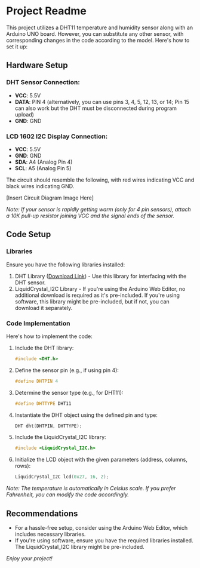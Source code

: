 # Project Readme

This project utilizes a DHT11 temperature and humidity sensor along with an Arduino UNO board. However, you can substitute any other sensor, with corresponding changes in the code according to the model. Here's how to set it up:

## Hardware Setup

### DHT Sensor Connection:
- **VCC**: 5.5V
- **DATA**: PIN 4 (alternatively, you can use pins 3, 4, 5, 12, 13, or 14; Pin 15 can also work but the DHT must be disconnected during program upload)
- **GND**: GND

### LCD 1602 I2C Display Connection:
- **VCC**: 5.5V
- **GND**: GND
- **SDA**: A4 (Analog Pin 4)
- **SCL**: A5 (Analog Pin 5)

The circuit should resemble the following, with red wires indicating VCC and black wires indicating GND.

[Insert Circuit Diagram Image Here]

*Note: If your sensor is rapidly getting warm (only for 4 pin sensors), attach a 10K pull-up resistor joining VCC and the signal ends of the sensor.*

## Code Setup

### Libraries
Ensure you have the following libraries installed:

1. DHT Library ([Download Link](#)) - Use this library for interfacing with the DHT sensor.
2. LiquidCrystal_I2C Library - If you're using the Arduino Web Editor, no additional download is required as it's pre-included. If you're using software, this library might be pre-included, but if not, you can download it separately.

### Code Implementation
Here's how to implement the code:

1. Include the DHT library:
   ```cpp
   #include <DHT.h>
   ```

2. Define the sensor pin (e.g., if using pin 4):
   ```cpp
   #define DHTPIN 4
   ```

3. Determine the sensor type (e.g., for DHT11):
   ```cpp
   #define DHTTYPE DHT11
   ```

4. Instantiate the DHT object using the defined pin and type:
   ```cpp
   DHT dht(DHTPIN, DHTTYPE);
   ```

5. Include the LiquidCrystal_I2C library:
   ```cpp
   #include <LiquidCrystal_I2C.h>
   ```

6. Initialize the LCD object with the given parameters (address, columns, rows):
   ```cpp
   LiquidCrystal_I2C lcd(0x27, 16, 2);
   ```

*Note: The temperature is automatically in Celsius scale. If you prefer Fahrenheit, you can modify the code accordingly.*

## Recommendations
- For a hassle-free setup, consider using the Arduino Web Editor, which includes necessary libraries.
- If you're using software, ensure you have the required libraries installed. The LiquidCrystal_I2C library might be pre-included.

*Enjoy your project!*
